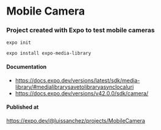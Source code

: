 # Mobile Camera

### Project created with Expo to test mobile cameras

`expo init`

`expo install expo-media-library`

#### Documentation
- https://docs.expo.dev/versions/latest/sdk/media-library/#medialibrarysavetolibraryasynclocaluri
- https://docs.expo.dev/versions/v42.0.0/sdk/camera/

#### Published at
https://expo.dev/@luissanchez/projects/MobileCamera